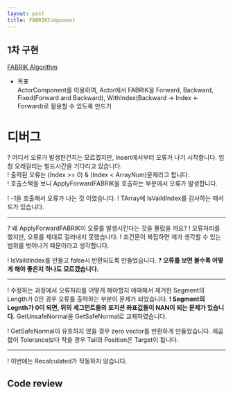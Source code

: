 ```yaml
---
layout: post
title: FABRIKComponent
---
```


## 1차 구현
[FABRIK Algorithm](FABRIK-algorithm.md)

* 목표   
ActorComponent를 이용하여, Actor에서 FABRIK을 Forward, Backward, Fixed(Forward and Backward), WithIndex(Backward -> Index <- Forward)로 활용할 수 있도록 만드기

# 디버그

? 어디서 오류가 발생한건지는 모르겠지만, Insert에서부터 오류가 나기 시작합니다. 엄청 오래걸리는 빌드시간을 기다리고 있습니다.   
    ! 출력된 오류는 (Index >= 0) & (Index < ArrayNum)문제라고 합니다.   
    ! 호출스택을 보니 ApplyForwardFABRIK을 호출하는 부분에서 오류가 발생합니다.

! -1을 호출해서 오류가 나는 것 이였습니다.
    ! TArray에 IsVaildIndex를 검사하는 매서드가 있습니다.

---

? 왜 ApplyForwardFABRIK이 오류를 발생시킨다는 것을 몰랐을 까요?
    ! 오류처리를 했지만, 오류를 제대로 걸러내지 못했습니다.
    ! 조건문이 복잡하면 제가 생각할 수 있는 범위를 벗어나기 때문이라고 생각합니다.

! IsVaildIndex를 만들고 false시 반환되도록 만들었습니다.
    **? 오류를 보면 볼수록 어떻게 해야 좋은지 하나도 모르겠습니다.**

---

! 수정하는 과정에서 오류처리를 어떻게 해야할지 애매해서 제거한 Segment의 Length가 0인 경우 오류를 출력하는 부분이 문제가 되었습니다.
    **! Segment의 Legnth가 0이 되면, 뒤의 세그먼트들의 포지션 좌표값들이 NAN이 되는 문제가 있습니다.**
    GetUnsafeNormal을 GetSafeNormal로 교체하였습니다.

! GetSafeNormal이 유효하지 않을 경우 zero vector를 반환하게 만들었습니다. 제곱합이 Tolerance보다 작을 경우 Tail의 Position은 Target이 됩니다.

---

! 이번에는 Recalculated가 작동하지 않습니다.


## Code review